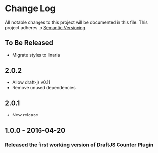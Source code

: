 # Change Log

All notable changes to this project will be documented in this file.
This project adheres to [Semantic Versioning](http://semver.org/).

## To Be Released

- Migrate styles to linaria

## 2.0.2

- Allow draft-js v0.11
- Remove unused dependencies

## 2.0.1
- New release

## 1.0.0 - 2016-04-20
### Released the first working version of DraftJS Counter Plugin
